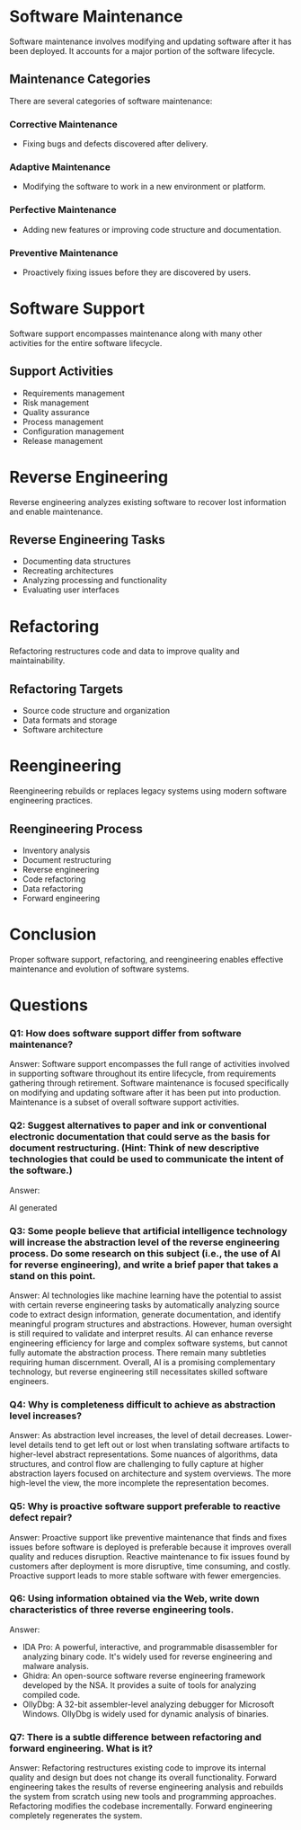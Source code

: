 # Software Maintenance

Software maintenance involves modifying and updating software after it has been deployed. It accounts for a major portion of the software lifecycle.

## Maintenance Categories

There are several categories of software maintenance:

### Corrective Maintenance

-   Fixing bugs and defects discovered after delivery.

### Adaptive Maintenance

-   Modifying the software to work in a new environment or platform.

### Perfective Maintenance

-   Adding new features or improving code structure and documentation.

### Preventive Maintenance

-   Proactively fixing issues before they are discovered by users.

# Software Support

Software support encompasses maintenance along with many other activities for the entire software lifecycle.

## Support Activities

-   Requirements management
-   Risk management
-   Quality assurance
-   Process management
-   Configuration management
-   Release management

# Reverse Engineering

Reverse engineering analyzes existing software to recover lost information and enable maintenance.

## Reverse Engineering Tasks

-   Documenting data structures
-   Recreating architectures
-   Analyzing processing and functionality
-   Evaluating user interfaces

# Refactoring

Refactoring restructures code and data to improve quality and maintainability.

## Refactoring Targets

-   Source code structure and organization
-   Data formats and storage
-   Software architecture

# Reengineering

Reengineering rebuilds or replaces legacy systems using modern software engineering practices.

## Reengineering Process

-   Inventory analysis
-   Document restructuring
-   Reverse engineering
-   Code refactoring
-   Data refactoring
-   Forward engineering

# Conclusion

Proper software support, refactoring, and reengineering enables effective maintenance and evolution of software systems.


# Questions
### Q1: How does software support differ from software maintenance?

Answer: Software support encompasses the full range of activities involved in supporting software throughout its entire lifecycle, from requirements gathering through retirement. Software maintenance is focused specifically on modifying and updating software after it has been put into production. Maintenance is a subset of overall software support activities.

### Q2: Suggest alternatives to paper and ink or conventional electronic documentation that could serve as the basis for document restructuring. (Hint: Think of new descriptive technologies that could be used to communicate the intent of the software.)

Answer: 

AI generated

### Q3: Some people believe that artificial intelligence technology will increase the abstraction level of the reverse engineering process. Do some research on this subject (i.e., the use of AI for reverse engineering), and write a brief paper that takes a stand on this point.

Answer: AI technologies like machine learning have the potential to assist with certain reverse engineering tasks by automatically analyzing source code to extract design information, generate documentation, and identify meaningful program structures and abstractions. However, human oversight is still required to validate and interpret results. AI can enhance reverse engineering efficiency for large and complex software systems, but cannot fully automate the abstraction process. There remain many subtleties requiring human discernment. Overall, AI is a promising complementary technology, but reverse engineering still necessitates skilled software engineers.

### Q4: Why is completeness difficult to achieve as abstraction level increases?

Answer: As abstraction level increases, the level of detail decreases. Lower-level details tend to get left out or lost when translating software artifacts to higher-level abstract representations. Some nuances of algorithms, data structures, and control flow are challenging to fully capture at higher abstraction layers focused on architecture and system overviews. The more high-level the view, the more incomplete the representation becomes.

### Q5: Why is proactive software support preferable to reactive defect repair?

Answer: Proactive support like preventive maintenance that finds and fixes issues before software is deployed is preferable because it improves overall quality and reduces disruption. Reactive maintenance to fix issues found by customers after deployment is more disruptive, time consuming, and costly. Proactive support leads to more stable software with fewer emergencies.

### Q6: Using information obtained via the Web, write down characteristics of three reverse engineering tools.

Answer: 

- IDA Pro: A powerful, interactive, and programmable disassembler for analyzing binary code. It's widely used for reverse engineering and malware analysis.
- Ghidra: An open-source software reverse engineering framework developed by the NSA. It provides a suite of tools for analyzing compiled code.
- OllyDbg: A 32-bit assembler-level analyzing debugger for Microsoft Windows. OllyDbg is widely used for dynamic analysis of binaries.

### Q7: There is a subtle difference between refactoring and forward engineering. What is it?

Answer: Refactoring restructures existing code to improve its internal quality and design but does not change its overall functionality. Forward engineering takes the results of reverse engineering analysis and rebuilds the system from scratch using new tools and programming approaches. Refactoring modifies the codebase incrementally. Forward engineering completely regenerates the system.
